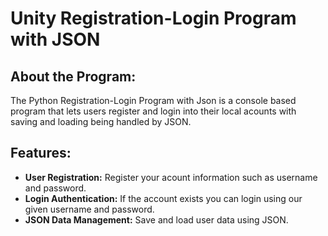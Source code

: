 # Unity Registration-Login Program with JSON

## About the Program:
The Python Registration-Login Program with Json is a console based program that lets users register and login into their local acounts with saving and loading being handled by JSON.
## Features:

- **User Registration:** Register your acount information such as username and password.
- **Login Authentication:** If the account exists you can login using our given username and password.
- **JSON Data Management:** Save and load user data using JSON.


